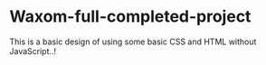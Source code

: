 # Waxom-full-completed-project
This is a basic design of using some basic CSS and HTML without JavaScript..!

